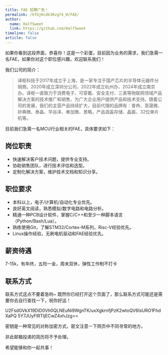 ```yaml
---
title: FAE 招聘广告！
permalink: /kfGjHcdk36vg74_H/FAE/
author: 
  name: HalfSweet
  link: https://github.com/HalfSweet
timeline: false
article: false
---
```


如果你看到这段界面，恭喜你！这是一个彩蛋，目前因为业务的需求，我们急需一名FAE，如果你对这个职位感兴趣，欢迎联系我们！

我们公司的简介：

> 译枢科技于2017年成立于上海，是一家专注于国产芯片的半导体元器件分销商。2020年成立深圳分公司，2022年成立杭州办，2024年成立南京办。译枢一直致力于消费电子、可穿戴、安全支付、三表等物联网领域产品解决方案的技术推广和销售，为广大企业用户提供产品和技术支持。随着公司的发展，我们的主营产品持续扩大，目前代理的品牌有：普冉、至晟微、矽典微、泰晶、华谷泽、奉加微、景略，产品涵盖存储、晶振、32位单片机等。

目前我们急需一名MCU行业相关的FAE，具体要求如下：

## 岗位职责
- 快速解决客户技术问题，提供专业支持。
- 协助销售团队，进行技术评估和选型。
- 定制化解决方案，维护技术文档和知识分享。

## 职位要求
- 本科以上，电子/计算机/自动化专业优先。
- 良好英文阅读，熟悉模拟/数字电路和电路分析。
- 精通一种PCB设计软件，掌握C/C++和至少一种脚本语言（Python/Bash/Lua）。
- 熟练使用Git，了解STM32/Cortex-M系列，Risc-V经验优先。
- Linux操作经验，无刷电机驱动和FAE经验优先。

## 薪资待遇

7-15k，有年终，五险一金，周末双休，弹性工作制不打卡

## 联系方式

联系方式这点不要着急哟~ 既然你已经打开这个页面了，那么联系方式可能还是需要你去自行查找一下，祝你好运！

U2FsdGVkX19DiD0Vh0QLNEuNi9WgnTK/uxXgkrnfjPzK2wtoQV6IsURO1FhdXaPQ
5Y7JUyFlRTljECwZ4xhJzg==

密钥是一种常见的对称加密方式，密文注意一下网页中不同寻常的地方。

非此邮箱投递的简历将不予处理。

希望能够和你一起共事！
